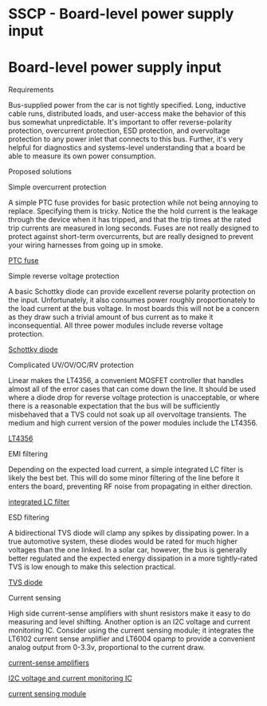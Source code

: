 # SSCP - Board-level power supply input

# Board-level power supply input

Requirements

Bus-supplied power from the car is not tightly specified. Long, inductive cable runs, distributed loads, and user-access make the behavior of this bus somewhat unpredictable. It's important to offer reverse-polarity protection, overcurrent protection, ESD protection, and overvoltage protection to any power inlet that connects to this bus. Further, it's very helpful for diagnostics and systems-level understanding that a board be able to measure its own power consumption.

Proposed solutions

Simple overcurrent protection

A simple PTC fuse provides for basic protection while not being annoying to replace. Specifying them is tricky. Notice the the hold current is the leakage through the device when it has tripped, and that the trip times at the rated trip currents are measured in long seconds. Fuses are not really designed to protect against short-term overcurrents, but are really designed to prevent your wiring harnesses from going up in smoke.

[ PTC fuse](http://search.digikey.com/us/en/products/MF-USMF010-2/MF-USMF010-2CT-ND/1014929)

Simple reverse voltage protection

A basic Schottky diode can provide excellent reverse polarity protection on the input. Unfortunately, it also consumes power roughly proportionately to the load current at the bus voltage. In most boards this will not be a concern as they draw such a trivial amount of bus current as to make it inconsequential. All three power modules include reverse voltage protection.

[ Schottky diode](http://search.digikey.com/us/en/products/MBRA160T3G/MBRA160T3GOSCT-ND/920610)

Complicated UV/OV/OC/RV protection

Linear makes the LT4356, a convenient MOSFET controller that handles almost all of the error cases that can come down the line. It should be used where a diode drop for reverse voltage protection is unacceptable, or where there is a reasonable expectation that the bus will be sufficiently misbehaved that a TVS could not soak up all overvoltage transients. The medium and high current version of the power modules include the LT4356.

[ LT4356](http://www.linear.com/product/LT4356-1%2520and%2520-2)

EMI filtering

Depending on the expected load current, a simple integrated LC filter is likely the best bet. This will do some minor filtering of the line before it enters the board, preventing RF noise from propagating in either direction.

[ integrated LC filter](http://search.digikey.com/us/en/products/ELK-E103FA/P9878CT-ND/227675)

ESD filtering

A bidirectional TVS diode will clamp any spikes by dissipating power. In a true automotive system, these diodes would be rated for much higher voltages than the one linked. In a solar car, however, the bus is generally better regulated and the expected energy dissipation in a more tightly-rated TVS is low enough to make this selection practical.

[ TVS diode](http://search.digikey.com/us/en/products/SMA6J28CA-TR/497-7888-1-ND/1883785)

Current sensing

High side current-sense amplifiers with shunt resistors make it easy to do measuring and level shifting. Another option is an I2C voltage and current monitoring IC. Consider using the current sensing module; it integrates the LT6102 current sense amplifier and LT6004 opamp to provide a convenient analog output from 0-3.3v, proportional to the current draw.

[ current-sense amplifiers](http://www.linear.com/product/LT6106)

[ I2C voltage and current monitoring IC](http://www.linear.com/product/LTC4151)

[ current sensing module](/home/sscp-2012-2013/electrical-2012-2013/electrical-systems/current-sensing-block)

